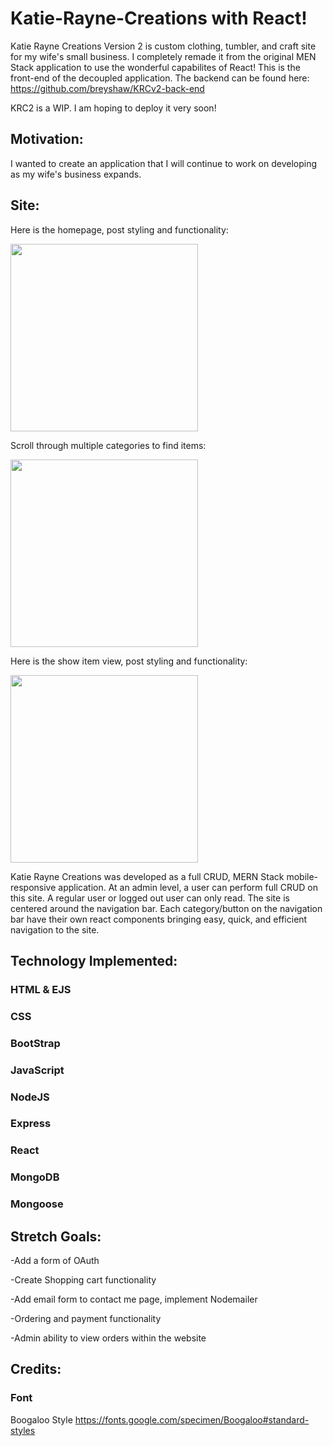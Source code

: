 # Katie-Rayne-Creations with React!

Katie Rayne Creations Version 2 is custom clothing, tumbler, and craft site for my wife's small business. I completely remade it from the original MEN Stack application to use the wonderful capabilites of React! This is the front-end of the decoupled application. The backend can be found here: https://github.com/breyshaw/KRCv2-back-end

<!-- Visit the site [here](https://katie-rayne-creations.herokuapp.com/). -->
KRC2 is a WIP. I am hoping to deploy it very soon!

## Motivation: 
I wanted to create an application that I will continue to work on developing as my wife's business expands.

## Site:

Here is the homepage, post styling and functionality:
<p></p>
<img src="https://i.imgur.com/LYYQPX4.png" height="300">  

Scroll through multiple categories to find items:
<p></p>
<img src="https://i.imgur.com/BlVvxeX.png" height="300">  

Here is the show item view, post styling and functionality:
<p></p>
<img src="https://i.imgur.com/UiEeeAE.png" height="300"> 

Katie Rayne Creations was developed as a full CRUD, MERN Stack mobile-responsive application. At an admin level, a user can perform full CRUD on this site. A regular user or logged out user can only read. The site is centered around the navigation bar. Each category/button on the navigation bar have their own react components bringing easy, quick, and efficient navigation to the site. 


## Technology Implemented:

### HTML & EJS
<p></p>

### CSS
<p></p>

### BootStrap
<p></p>

### JavaScript
<p></p>

### NodeJS
<p></p>

### Express
<p></p>

### React
<p></p>

### MongoDB
<p></p>

### Mongoose
<p></p>

## Stretch Goals:
-Add a form of OAuth
<p></p>
-Create Shopping cart functionality
<p></p>
-Add email form to contact me page, implement Nodemailer
<p></p>
-Ordering and payment functionality
<p></p>
-Admin ability to view orders within the website
<p></p>

## Credits:

### Font

Boogaloo Style
https://fonts.google.com/specimen/Boogaloo#standard-styles




